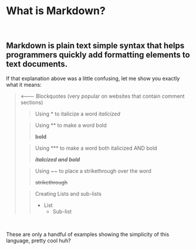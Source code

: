# What is Markdown?  
<br>

## Markdown is plain text simple syntax that helps programmers quickly add formatting elements to text documents.

If that explanation above was a little confusing, let me show you exactly what it means:
<br>

> <--- Blockquotes (very popular on websites that contain comment sections)
> 
>> Using \* to italicize a word
>> *italicized*
>
>> Using \** to make a word bold
>> 
>> **bold**
>
>> Using \*** to make a word both italicized AND bold
>> 
>> ***italcized and bold***
>
>> Using \~~ to place a strikethrough over the word
>> 
>> ~~strikethrough~~
>
>> Creating Lists and sub-lists
>> 
>> - List
>>    - Sub-list
<br>

These are only a handful of examples showing the simplicity of this language, pretty cool huh?  
